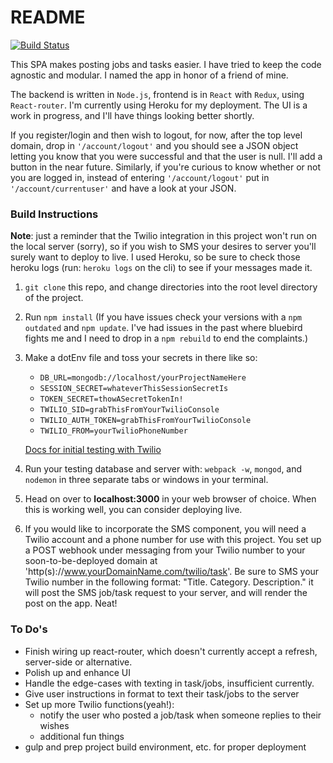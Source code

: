 # README

[![Build Status](https://travis-ci.org/forrestfiller/emerging-headwinds.svg?branch=master)](https://travis-ci.org/forrestfiller/emerging-headwinds)

This SPA makes posting jobs and tasks easier. I have tried to keep the code agnostic and modular. I named the app in honor of a friend of mine.

The backend is written in ```Node.js```, frontend is in ```React``` with ```Redux```, using ```React-router```. I'm currently using Heroku for my deployment. The UI is a work in progress, and I'll have things looking better shortly.

If you register/login and then wish to logout, for now, after the top level domain, drop in ```'/account/logout'``` and you should see a JSON object letting you know that you were successful and that the user is null. I'll add a button in the near future. Similarly, if you're curious to know whether or not you are logged in, instead of entering ```'/account/logout'``` put in ```'/account/currentuser'``` and have a look at your JSON.

### Build Instructions

**Note**: just a reminder that the Twilio integration in this project won't run on the local server (sorry), so if you wish to SMS your desires to server you'll surely want to deploy to live. I used Heroku, so be sure to check those heroku logs (run: ```heroku logs``` on the cli) to see if your messages made it.

1. ```git clone``` this repo, and change directories into the root level directory of the project.

2. Run ```npm install```
(If you have issues check your versions with a ```npm outdated``` and ```npm update```. I've had issues in the past where bluebird fights me and I need to drop in a ```npm rebuild``` to end the complaints.)

3. Make a dotEnv file and toss your secrets in there like so:
    - ```DB_URL=mongodb://localhost/yourProjectNameHere```
    - ```SESSION_SECRET=whateverThisSessionSecretIs```
    - ```TOKEN_SECRET=thowASecretTokenIn!```
    - ```TWILIO_SID=grabThisFromYourTwilioConsole```
    - ```TWILIO_AUTH_TOKEN=grabThisFromYourTwilioConsole```
    - ```TWILIO_FROM=yourTwilioPhoneNumber```

    [Docs for initial testing with Twilio](https://github.com/twilio/twilio-node/blob/master/examples/example.js#L2)
3. Run your testing database and server with: ```webpack -w```, ```mongod```, and ```nodemon``` in three separate tabs or windows in your terminal.

4. Head on over to **localhost:3000** in your web browser of choice. When this is working well, you can consider deploying live.

5. If you would like to incorporate the SMS component, you will need a Twilio account and a phone number for use with this project. You set up a POST webhook under messaging from your Twilio number to your soon-to-be-deployed domain at 'http(s)://www.yourDomainName.com/twilio/task'. Be sure to SMS your Twilio number in the following format: "Title. Category. Description." it will post the SMS job/task request to your server, and will render the post on the app. Neat!

### To Do's
- Finish wiring up react-router, which doesn't currently accept a refresh, server-side or alternative.
- Polish up and enhance UI
- Handle the edge-cases with texting in task/jobs, insufficient currently.
- Give user instructions in format to text their task/jobs to the server
- Set up more Twilio functions(yeah!):
	- notify the user who posted a job/task when someone replies to their wishes
	- additional fun things
- gulp and prep project build environment, etc. for proper deployment

